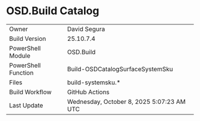 ﻿# OSD.Build Catalog

| | |
|-|-|
| Owner | David Segura |
| Build Version | 25.10.7.4 |
| PowerShell Module | OSD.Build |
| PowerShell Function | Build-OSDCatalogSurfaceSystemSku |
| Files | build-systemsku.* |
| Build Workflow | GitHub Actions |
| Last Update | Wednesday, October 8, 2025 5:07:23 AM UTC |
